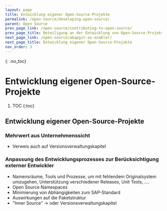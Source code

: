 ```yaml
---
layout: page
title: Entwicklung eigener Open-Source-Projekte
permalink: /open-source/developing-open-source/
parent: Open Source
prev_page_link: /open-source/contributing-to-open-source/
prev_page_title: Beteiligung an der Entwicklung von Open-Source-Projekten
next_page_link: /open-source/abapgit-as-enabler/
next_page_title: Entwicklung eigener Open-Source-Projekte
nav_order: 3
---
```


{: .no_toc}
# Entwicklung eigener Open-Source-Projekte

1. TOC
{:toc}

## Entwicklung eigener Open-Source-Projekte

### Mehrwert aus Unternehmenssicht

- Verweis auch auf Versionsverwaltungskapitel

### Anpassung des Entwicklungsprozesses zur Berücksichtigung externer Entwickler

- Namensräume, Tools und Prozesse, um mit fehlendem Originalsystem umzugehen, Unterstützung verschiedener Releases, Unit Tests, ....
- Open Source Namespaces
- Minimierung von Abhängigkeiten zum SAP-Standard
- Auswirkungen auf die Paketstruktur
- "Inner Source" -> oder Versionsverwaltungskapitel
